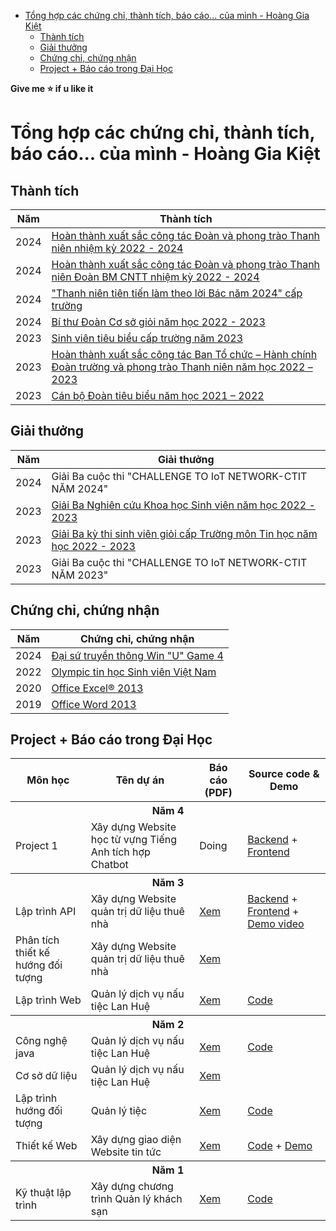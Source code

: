 - [Tổng hợp các chứng chỉ, thành tích, báo cáo... của mình - Hoàng Gia Kiệt](#tổng-hợp-các-chứng-chỉ-thành-tích-báo-cáo-của-mình---hoàng-gia-kiệt)
  - [Thành tích](#thành-tích)
  - [Giải thưởng](#giải-thưởng)
  - [Chứng chỉ, chứng nhận](#chứng-chỉ-chứng-nhận)
  - [Project + Báo cáo trong Đại Học](#project--báo-cáo-trong-đại-học)
 

**Give me ⭐ if u like it**

# Tổng hợp các chứng chỉ, thành tích, báo cáo... của mình - Hoàng Gia Kiệt

## Thành tích
| Năm  | Thành tích                                                                                                                                  |
| ---- | ------------------------------------------------------------------------------------------------------------------------------------------- |
| 2024 | [Hoàn thành xuất sắc công tác Đoàn và phong trào Thanh niên nhiệm kỳ 2022 - 2024](./Achievements/UVBCHDT.png)                               |
| 2024 | [Hoàn thành xuất sắc công tác Đoàn và phong trào Thanh niên Đoàn BM CNTT nhiệm kỳ 2022 - 2024](./Achievements/BMCNTT.png)                   |
| 2024 | ["Thanh niên tiên tiến làm theo lời Bác năm 2024" cấp trường](./Achievements/ThanhNienTienTienLamTheoLoiBac.png)                            |
| 2024 | [Bí thư Đoàn Cơ sở giỏi năm học 2022 - 2023](./Achievements/BTDCSG.png)                                                                     |
| 2023 | [Sinh viên tiêu biểu cấp trường năm 2023](./Achievements/SVTieuBieu.png)                                                                    |
| 2023 | [Hoàn thành xuất sắc công tác Ban Tổ chức – Hành chính Đoàn trường và phong trào Thanh niên năm học 2022 – 2023](./Achievements/BTC-HC.png) |
| 2023 | [Cán bộ Đoàn tiêu biểu năm học 2021 – 2022](./Achievements/CBDTieuBieu.png)                                                                 |

## Giải thưởng
| Năm  | Giải thưởng                                                                                          |
| ---- | ---------------------------------------------------------------------------------------------------- |
| 2024 | Giải Ba cuộc thi "CHALLENGE TO IoT NETWORK-CTIT NĂM 2024"                                            |
| 2023 | [Giải Ba Nghiên cứu Khoa học Sinh viên năm học 2022 - 2023](./Awards/Giai3NCKHSV.png)                |
| 2023 | [Giải Ba kỳ thi sinh viên giỏi cấp Trường môn Tin học năm học 2022 - 2023](./Awards/Giai3NCKHSV.png) |
| 2023 | Giải Ba cuộc thi "CHALLENGE TO IoT NETWORK-CTIT NĂM 2023"                                            |

## Chứng chỉ, chứng nhận
| Năm  | Chứng chỉ, chứng nhận                                                                                                 |
| ---- | --------------------------------------------------------------------------------------------------------------------- |
| 2024 | [Đại sứ truyền thông Win "U" Game 4](./Certificates/WinUgame4.png)                                                    |
| 2022 | [Olympic tin học Sinh viên Việt Nam](./Certificates/DH%20GTVT%20-%20Phan%20hieu%20TpHCM%20-%20Hoang%20Gia%20Kiet.pdf) |
| 2020 | [Office Excel® 2013](./Certificates/MOS/Office%20Excel%202013.pdf)                                                    |
| 2019 | [Office Word 2013](./Certificates/MOS/Office%20Word%202013.pdf)                                                       |

## Project + Báo cáo trong Đại Học
<table>
  <tr>
    <th style="text-align: center;">Môn học</th>
    <th style="text-align: center;">Tên dự án</th>
    <th style="text-align: center;">Báo cáo (PDF)</th>
    <th style="text-align: center;">Source code & Demo</th>
  </tr>
  <tr>
    <th colspan="4" style="text-align: center;">Năm 4</th>
  </tr>
  <tr>
    <td>Project 1</td>
    <td>Xây dựng Website học từ vựng Tiếng Anh tích hợp Chatbot</td>
    <td>Doing</td>
    <td>
      <a href="https://github.com/K1ethoang/BE_Learn-Vocabulary_KDP">Backend</a>
      +
      <a href="https://github.com/K1ethoang/FE_Learn-Vocabulary_KDP">Frontend</a>
    </td>
  </tr>
  <tr>
    <th colspan="4" style="text-align: center;">Năm 3</th>
  </tr>
  <tr>
    <td>Lập trình API</td>
    <td>Xây dựng Website quản trị dữ liệu thuê nhà</td>
    <td>
    <a href="./Reports/3rd-year/LapTrinhAPI-XayDungWebsiteQuanTriDuLieuThueNha.pdf">Xem</a>
    </td>
    <td>
      <a href="https://github.com/K1ethoang/Rent-data-management">Backend</a>
      +
      <a href="https://github.com/Bie-NHD/Rent-management-dashboard">Frontend</a>
      +
      <a href="https://github.com/Bie-NHD/Rent-management-dashboard">Demo video</a>
    </td>
  </tr>
  <tr>
    <td>Phân tích thiết kế hướng đối tượng</td>
    <td>Xây dựng Website quản trị dữ liệu thuê nhà</td>
    <td>
    <a href="./Reports/3rd-year/PhanTichThietKeHDT-XayDungWebsiteQuanTriDuLieuThueNha.pdf">Xem</a>
    </td>
    <td></td>
  </tr>
  <tr>
    <td>Lập trình Web</td>
    <td>Quản lý dịch vụ nấu tiệc Lan Huệ</td>
    <td>
    <a href="./Reports/3rd-year/LapTrinhWeb-QuanLyDichVuNauTiecLanHue.pdf">Xem</a>
    </td>
    <td>
    <a href="https://github.com/K1ethoang/ASP.NET-Core-Website-QuanLyTiecCuoiLanHue">Code</a>
    </td>
  </tr>
  <tr>
    <th colspan="4" style="text-align: center;">Năm 2</th>
  </tr>
  <tr>
    <td>Công nghệ java</td>
    <td>Quản lý dịch vụ nấu tiệc Lan Huệ</td>
    <td>
    <a href="./Reports/2nd-year/CongNgheJava_QuanLyDichVuNauTiecLanHue.pdf">Xem</a>
    </td>
    <td>
    <a href="https://github.com/K1ethoang/Lan-Hue-Management-Java">Code</a>
    </td>
  </tr>
  <tr>
    <td>Cơ sở dữ liệu</td>
    <td>Quản lý dịch vụ nấu tiệc Lan Huệ</td>
    <td>
    <a href="./Reports/2nd-year/CoSoDuLieu_QuanLyDichVuNauTiecLanHue.pdf">Xem</a>
    </td>
    <td></td>
  </tr>
  <tr>
    <td>Lập trình hướng đối tượng</td>
    <td>Quản lý tiệc</td>
    <td>
    <a href="./Reports/2nd-year/LapTrinhHuongDoiTuong_QuanLyTiec.pdf">Xem</a>
    </td>
    <td>
    <a href="https://github.com/K1ethoang/Party-Management">Code</a>
    </td>
  </tr>
  <tr>
    <td>Thiết kế Web</td>
    <td>Xây dựng giao diện Website tin tức</td>
    <td>
    <a href="./Reports/2nd-year/ThietKeWeb_XayDungWebsiteTinTuc.pdf">Xem</a>
    </td>
    <td>
    <a href="https://github.com/K1ethoang/TKWeb-TH2-Uni">Code</a>
    +
    <a href="https://k1ethoang.github.io/TKWeb-TH2-Uni/trangChu.html">Demo</a>
    </td>
  </tr>
  <tr>
    <th colspan="4" style="text-align: center;">Năm 1</th>
  </tr>
  <tr>
    <td>Kỹ thuật lập trình</td>
    <td>Xây dựng chương trình Quản lý khách sạn</td>
    <td>
    <a href="./Reports/1st-year/KyThuatLapTrinh_QuanLyKhachSan.pdf">Xem</a>
    </td>
    <td>
    <a href="https://github.com/K1ethoang/BTL_Quan_Ly_Khach_San">Code</a>
    </td>
  </tr>
</table>

